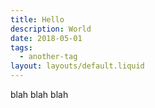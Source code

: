 ```yaml
---
title: Hello
description: World
date: 2018-05-01
tags:
  - another-tag
layout: layouts/default.liquid
---
```


blah blah blah
